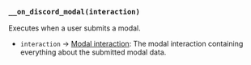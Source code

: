 ### `__on_discord_modal(interaction)`

Executes when a user submits a modal.

* `interaction` -> [Modal interaction](/values/interactions/modal-interaction.md): The modal interaction containing everything about the submitted modal data.